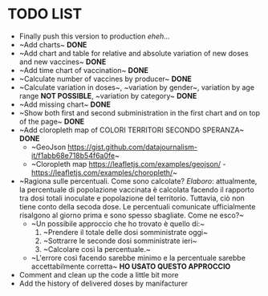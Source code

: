 # TODO LIST

- Finally push this version to production *eheh...*
- ~Add charts~ **DONE**
- ~Add chart and table for relative and absolute variation of new doses and new vaccines~ **DONE**
- ~Add time chart of vaccination~ **DONE**
- ~Calculate number of vaccines by producer~ **DONE**
- ~Calculate variation in doses~, ~variation by gender~, variation by age range **NOT POSSIBLE**, ~variation by category~ **DONE**
- ~Add missing chart~ **DONE**
- ~Show both first and second subministration in the first chart and on top of the page~ **DONE**
- ~Add cloropleth map of COLORI TERRITORI SECONDO SPERANZA~ **DONE**
    - ~GeoJson https://gist.github.com/datajournalism-it/f1abb68e718b54f6a0fe~
    - ~Cloropleth map https://leafletjs.com/examples/geojson/ - https://leafletjs.com/examples/choropleth/~
- ~Ragiona sulle percentuali. Come sono calcolate? *Elaboro*: attualmente, la percentuale di popolazione vaccinata è calcolata facendo il rapporto tra dosi totali inoculate e popolazione del territorio. Tuttavia, ciò non tiene conto della secoda dose. Le percentuali comunicate ufficialmente risalgono al giorno prima e sono spesso sbagliate. Come ne esco?~
    - ~Un possibile approccio che ho trovato è quello di:~
        1. ~Prendere il totale delle dosi somministrate oggi~
        2. ~Sottrarre le seconde dosi somministrate ieri~
        3. ~Calcolare così la percentuale.~
    - ~L'errore così facendo sarebbe minimo e la percentuale sarebbe accettabilmente corretta~ **HO USATO QUESTO APPROCCIO**
- Comment and clean up the code a little bit more
- Add the history of delivered doses by manifacturer

